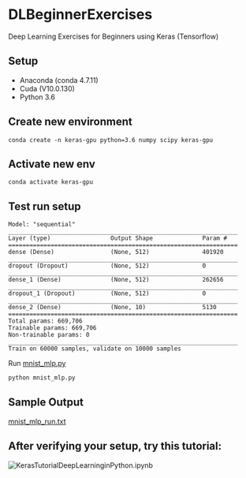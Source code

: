 # DLBeginnerExercises

Deep Learning Exercises for Beginners using Keras (Tensorflow)

## Setup
- Anaconda (conda 4.7.11)
- Cuda (V10.0.130)
- Python 3.6

## Create new environment
```
conda create -n keras-gpu python=3.6 numpy scipy keras-gpu
```

## Activate new env
```
conda activate keras-gpu
```

## Test run setup

```
Model: "sequential"
_________________________________________________________________
Layer (type)                 Output Shape              Param #   
=================================================================
dense (Dense)                (None, 512)               401920    
_________________________________________________________________
dropout (Dropout)            (None, 512)               0         
_________________________________________________________________
dense_1 (Dense)              (None, 512)               262656    
_________________________________________________________________
dropout_1 (Dropout)          (None, 512)               0         
_________________________________________________________________
dense_2 (Dense)              (None, 10)                5130      
=================================================================
Total params: 669,706
Trainable params: 669,706
Non-trainable params: 0
_________________________________________________________________
Train on 60000 samples, validate on 10000 samples
```

Run [mnist_mlp.py](https://github.com/Intelligent-Systems-Laboratory/DLBeginnerExercises/blob/master/mnist_mlp.py)

```python
python mnist_mlp.py
```

## Sample Output
[mnist_mlp_run.txt](https://github.com/Intelligent-Systems-Laboratory/DLBeginnerExercises/blob/master/mnist_mlp_run.txt)

## After verifying your setup, try this tutorial:

![KerasTutorialDeepLearninginPython.ipynb](https://github.com/Intelligent-Systems-Laboratory/DLBeginnerExercises/blob/master/KerasTutorialDeepLearninginPython.ipynb)
